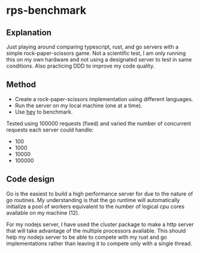 # rps-benchmark

## Explanation

Just playing around comparing typescript, rust, and go servers with a simple rock-paper-scissors game.
Not a scientific test, I am only running this on my own hardware and not using a designated server to test in same conditions. 
Also practicing DDD to improve my code quality.

## Method

- Create a rock-paper-scissors implementation using different languages.
- Run the server on my local machine (one at a time).
- Use [hey](https://github.com/rakyll/hey) to benchmark.

Tested using 100000 requests (fixed)
and varied the number of concurrent requests each server could handle:

- 100
- 1000
- 10000
- 100000

## Code design

Go is the easiest to build a high performance server for due to the nature of go routines. My understanding is that the go runtime will automatically initialize a pool of workers equivalent to the number of logical cpu cores available on my machine (12).

For my nodejs server, I have used the cluster package to make a http server that will take advantage of the multiple processors available. This should help my nodejs server to be able to compete with my rust and go implementations rather than leaving it to compete only with a single thread.

